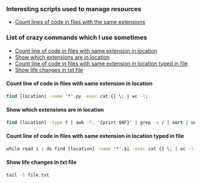 ### Interesting scripts used to manage resources
* [Count lines of code in files with the same extensions](https://github.com/SirMefju/linux-admin/blob/main/scripts/extensions_with_loc.py)

### List of crazy commands which I use sometimes
* [Count line of code in files with same extension in location](#Count-line-of-code-in-files-with-same-extension-in-location)
* [Show which extensions are in location](#Show-which-extensions-are-in-location)
* [Count line of code in files with same extension in location typed in file](#Count-line-of-code-in-files-with-same-extension-in-location-typed-in-file)
* [Show life changes in txt file](#Show-life-changes-in-txt-file)

#### Count line of code in files with same extension in location
```cmd
find [location] -name '*'.py -exec cat {} \; | wc -l;
```
#### Show which extensions are in location
```cmd
find [location] -type f | awk -F. '{print $NF}' | grep -v / | sort | uniq
```
#### Count line of code in files with same extension in location typed in file
```cmd
while read i ; do find [location] -name '*'.$i -exec cat {} \; | wc -l; done < file.txt
```
#### Show life changes in txt file
```cmd
tail -f file.txt
```
